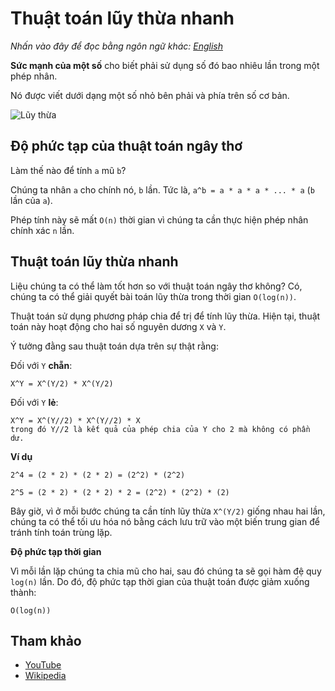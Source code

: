 # Thuật toán lũy thừa nhanh

_Nhấn vào đây để đọc bằng ngôn ngữ khác:_
[_English_](README.en-EN.md)

**Sức mạnh của một số** cho biết phải sử dụng số đó bao nhiêu lần trong một phép nhân.

Nó được viết dưới dạng một số nhỏ bên phải và phía trên số cơ bản.

![Lũy thừa](https://www.mathsisfun.com/algebra/images/exponent-8-2.svg)

## Độ phức tạp của thuật toán ngây thơ

Làm thế nào để tính `a` mũ `b`?

Chúng ta nhân `a` cho chính nó, `b` lần. Tức là, `a^b = a * a * a * ... * a` (`b` lần của `a`).

Phép tính này sẽ mất `O(n)` thời gian vì chúng ta cần thực hiện phép nhân chính xác `n` lần.

## Thuật toán lũy thừa nhanh

Liệu chúng ta có thể làm tốt hơn so với thuật toán ngây thơ không? Có, chúng ta có thể giải quyết bài toán lũy thừa trong thời gian `O(log(n))`.

Thuật toán sử dụng phương pháp chia để trị để tính lũy thừa. Hiện tại, thuật toán này hoạt động cho hai số nguyên dương `X` và `Y`.

Ý tưởng đằng sau thuật toán dựa trên sự thật rằng:

Đối với `Y` **chẵn**:

```text
X^Y = X^(Y/2) * X^(Y/2)
```

Đối với `Y` **lẻ**:

```text
X^Y = X^(Y//2) * X^(Y//2) * X
trong đó Y//2 là kết quả của phép chia của Y cho 2 mà không có phần dư.
```

**Ví dụ**

```text
2^4 = (2 * 2) * (2 * 2) = (2^2) * (2^2)
```

```text
2^5 = (2 * 2) * (2 * 2) * 2 = (2^2) * (2^2) * (2)
```

Bây giờ, vì ở mỗi bước chúng ta cần tính lũy thừa `X^(Y/2)` giống nhau hai lần, chúng ta có thể tối ưu hóa nó bằng cách lưu trữ vào một biến trung gian để tránh tính toán trùng lặp.

**Độ phức tạp thời gian**

Vì mỗi lần lặp chúng ta chia mũ cho hai, sau đó chúng ta sẽ gọi hàm đệ quy `log(n)` lần. Do đó, độ phức tạp thời gian của thuật toán được giảm xuống thành:

```text
O(log(n))
```

## Tham khảo

- [YouTube](https://www.youtube.com/watch?v=LUWavfN9zEo&index=80&list=PLLXdhg_r2hKA7DPDsunoDZ-Z769jWn4R8&t=0s)
- [Wikipedia](https://en.wikipedia.org/wiki/Exponentiation_by_squaring)
